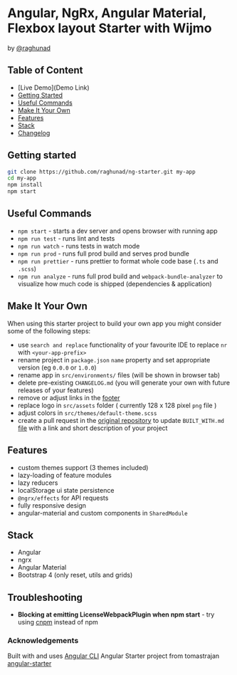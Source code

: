 # Angular, NgRx, Angular Material, Flexbox layout Starter with Wijmo
by [@raghunad](https://github.com/raghunad/)


## Table of Content

  * [Live Demo](Demo Link)
  * [Getting Started](#getting-started)
  * [Useful Commands](#useful-commands)
  * [Make It Your Own](#make-it-your-own)
  * [Features](#features)
  * [Stack](#stack)
  * [Changelog](https://github.com/raghunad/ng-starter/blob/master/CHANGELOG.md)


## Getting started
```bash
git clone https://github.com/raghunad/ng-starter.git my-app
cd my-app
npm install
npm start
```


## Useful Commands
  * `npm start` - starts a dev server and opens browser with running app
  * `npm run test` - runs lint and tests
  * `npm run watch` - runs tests in watch mode
  * `npm run prod` - runs full prod build and serves prod bundle
  * `npm run prettier` - runs prettier to format whole code base (`.ts` and `.scss`) 
  * `npm run analyze` - runs full prod build and `webpack-bundle-analyzer` to visualize how much code is shipped (dependencies & application) 


## Make It Your Own
When using this starter project to build your own app you might consider some of the following steps:
  
  * use `search and replace` functionality of your favourite IDE to replace `nr` with `<your-app-prefix>`
  * rename project in `package.json` `name` property and set appropriate version (eg `0.0.0` or `1.0.0`)
  * rename app in `src/environments/` files (will be shown in browser tab)
  * delete pre-existing `CHANGELOG.md` (you will generate your own with future releases of your features)
  * remove or adjust links in the [footer](https://github.com/raghunad/angular6-ng-starter/blob/master/src/app/app.component.html#L79)
  * replace logo in `src/assets` folder ( currently 128 x 128 pixel `png` file )
  * adjust colors in `src/themes/default-theme.scss`
  * create a pull request in the [original repository](https://github.com/raghunad/angular6-ng-starter) to update `BUILT_WITH.md` [file](https://github.com/raghunad/angular6-ng-starter/blob/master/BUILT_WITH.md) with a link and short description of your project

 
## Features

* custom themes support (3 themes included)
* lazy-loading of feature modules
* lazy reducers
* localStorage ui state persistence
* `@ngrx/effects` for API requests
* fully responsive design
* angular-material and custom components in `SharedModule`

 
## Stack

* Angular
* ngrx
* Angular Material
* Bootstrap 4 (only reset, utils and grids)


## Troubleshooting

* **Blocking at emitting LicenseWebpackPlugin when npm start** - try using [cnpm](https://github.com/cnpm/cnpm) instead of npm


### Acknowledgements

Built with and uses [Angular CLI](https://github.com/angular/angular-cli)
Angular Starter project from tomastrajan [angular-starter](https://github.com/tomastrajan/angular-starter)

